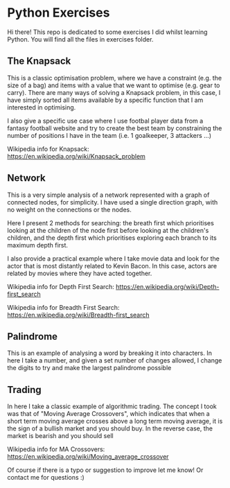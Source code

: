 # Python Exercises

Hi there! This repo is dedicated to some exercises I did whilst learning Python. You will find all the files in exercises folder.

## The Knapsack
This is a classic optimisation problem, where we have a constraint (e.g. the size of a bag) and items with a value that we want to optimise (e.g. gear to carry). There are many ways of solving a Knapsack problem, in this case, I have simply sorted all items available by a specific function that I am interested in optimising.

I also give a specific use case where I use footbal player data from a fantasy football website and try to create the best team by constraining the number of positions I have in the team (i.e. 1 goalkeeper, 3 attackers ...)

Wikipedia info for Knapsack: https://en.wikipedia.org/wiki/Knapsack_problem

## Network
This is a very simple analysis of a network represented with a graph of connected nodes, for simplicity. I have used a single direction graph, with no weight on the connections or the nodes. 

Here I present 2 methods for searching: the breath first which prioritises looking at the children of the node first before looking at the children's children, and the depth first which prioritises exploring each branch to its maximum depth first.

I also provide a practical example where I take movie data and look for the actor that is most distantly related to Kevin Bacon. In this case, actors are related by movies where they have acted together.

Wikipedia info for Depth First Search: https://en.wikipedia.org/wiki/Depth-first_search

Wikipedia info for Breadth First Search: https://en.wikipedia.org/wiki/Breadth-first_search

## Palindrome
This is an example of analysing a word by breaking it into characters. In here I take a number, and given a set number of changes allowed, I change the digits to try and make the largest palindrome possible

## Trading
In here I take a classic example of algorithmic trading. The concept I took was that of "Moving Average Crossovers", which indicates that when a short term moving average crosses above a long term moving average, it is the sign of a bullish market and you should buy. In the reverse case, the market is bearish and you should sell

Wikipedia info for MA Crossovers: https://en.wikipedia.org/wiki/Moving_average_crossover

Of course if there is a typo or suggestion to improve let me know! Or contact me for questions :)
